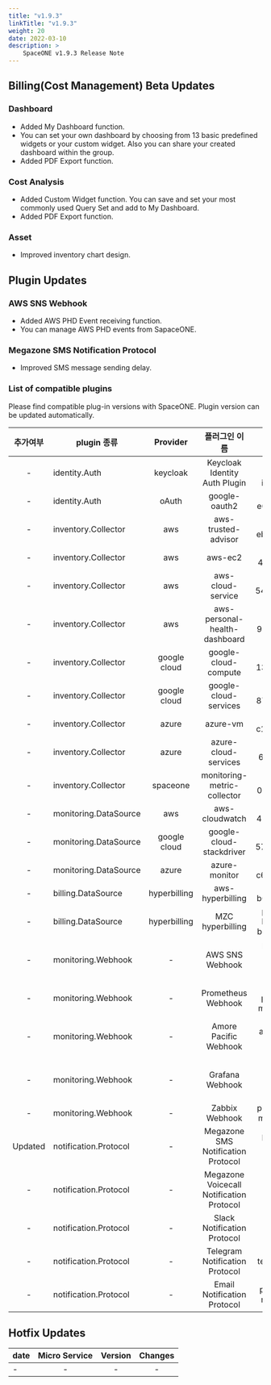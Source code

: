 ```yaml
---
title: "v1.9.3"
linkTitle: "v1.9.3"
weight: 20
date: 2022-03-10
description: >
    SpaceONE v1.9.3 Release Note
---
```


## Billing(Cost Management) Beta Updates

### Dashboard
- Added My Dashboard function.
- You can set your own dashboard by choosing from 13 basic predefined widgets or your custom widget. Also you can share your created dashboard within the group.
- Added PDF Export function.

### Cost Analysis
- Added Custom Widget function. You can save and set your most commonly used Query Set and add to My Dashboard.
- Added PDF Export function.

### Asset
- Improved inventory chart design.

## Plugin Updates

### AWS SNS Webhook
- Added AWS PHD Event receiving function.
- You can manage AWS PHD events from SapaceONE.

### Megazone SMS Notification Protocol
- Improved SMS message sending delay.

### List of compatible plugins
Please find compatible plug-in versions with SpaceONE. 
Plugin version can be updated automatically.

|  추가여부   | plugin 종류             |   Provider   |                 플러그인 이름                  |                plugin_id                | version |
|:-------:|-----------------------|:------------:|:----------------------------------------:|:---------------------------------------:|:-------:|
|    -    | identity.Auth         |   keycloak   |      Keycloak Identity Auth Plugin       |      plugin-keycloak-identity-auth      |  v1.2   |
|    -    | identity.Auth         |    oAuth     |              google-oauth2               |           plugin-e6b1b0bbacc6           |  v1.1   |
|    -    | inventory.Collector   |     aws      |           aws-trusted-advisor            |           plugin-eb120a41bb8d           |  v1.4   |
|    -    | inventory.Collector   |     aws      |                 aws-ec2                  |           plugin-49f224ef6d36           |  v1.13  |
|    -    | inventory.Collector   |     aws      |            aws-cloud-service             |           plugin-54487559e402           | v1.13.5 |
|    -    | inventory.Collector   |     aws      |      aws-personal-health-dashboard       |           plugin-986155af217b           |  v1.4   |
|    -    | inventory.Collector   | google cloud |           google-cloud-compute           |           plugin-13c3051967ce           | v1.3.8  |
|    -    | inventory.Collector   | google cloud |          google-cloud-services           |           plugin-87dc35ecb550           | v1.3.5  |
|    -    | inventory.Collector   |    azure     |                 azure-vm                 |           plugin-c1104066ca52           | v1.2.13 |
|    -    | inventory.Collector   |    azure     |           azure-cloud-services           |           plugin-6fec638f139c           | v1.2.14 |
|    -    | inventory.Collector   |   spaceone   |       monitoring-metric-collector        |           plugin-023782c156cf           | v1.2.4  |
|    -    | monitoring.DataSource |     aws      |              aws-cloudwatch              |           plugin-41782f6158bb           | v1.1.4  |
|    -    | monitoring.DataSource | google cloud |         google-cloud-stackdriver         |           plugin-57773973639a           | v1.0.7  |
|    -    | monitoring.DataSource |    azure     |              azure-monitor               |           plugin-c6c14566298c           | v1.0.4  |
|    -    | billing.DataSource    | hyperbilling |             aws-hyperbilling             |           plugin-b60505e70f9d           | v1.0.2  |
|    -    | billing.DataSource    | hyperbilling |             MZC hyperbilling             | plugin-mzc-hyperbilling-bill-datasource | v0.3.1  |
|    -    | monitoring.Webhook    |      -       |             AWS SNS Webhook              |    plugin-aws-sns-monitoring-webhook    |  v1.1   |
|    -    | monitoring.Webhook    |      -       |            Prometheus Webhook            |      plugin-prometheus-mon-webhook      | v1.0.2  |
|    -    | monitoring.Webhook    |      -       |          Amore Pacific Webhook           | plugin-amorepacific-monitoring-webhook  | v1.1.1  |
|    -    | monitoring.Webhook    |      -       |             Grafana Webhook              |    plugin-grafana-monitoring-webhook    | v1.0.4  |
|    -    | monitoring.Webhook    |      -       |              Zabbix Webhook              |        plugin-zabbix-mon-webhook        |  v1.0   |
| Updated | notification.Protocol |      -       |    Megazone SMS Notification Protocol    |    plugin-sms-notification-protocol     | v1.0.2  |
|    -    | notification.Protocol |      -       | Megazone Voicecall Notification Protocol | plugin-voicecall-notification-protocol  | v1.0.4  |
|    -    | notification.Protocol |      -       |       Slack Notification Protocol        |       slack-notification-protocol       | v1.0.3  |
|    -    | notification.Protocol |      -       |      Telegram Notification Protocol      |      plugin-telegram-noti-protocol      | v1.0.2  |
|    -    | notification.Protocol |      -       |       Email Notification Protocol        |       plugin-email-noti-protocol        | v1.0.1  |




## Hotfix Updates
| date | Micro Service | Version | Changes |
|------|:-------------:|:-------:|:-------:|
| -    |       -       |    -    |    -    |


